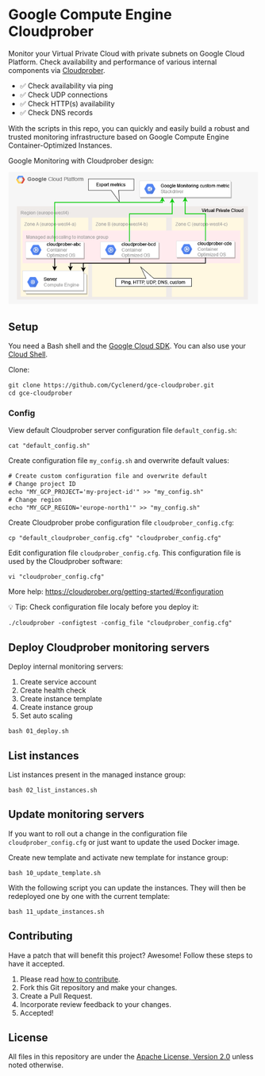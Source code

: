 # Google Compute Engine Cloudprober

Monitor your Virtual Private Cloud with private subnets on Google Cloud Platform.
Check availability and performance of various internal components via [Cloudprober](https://cloudprober.org/).

* ✅ Check availability via ping
* ✅ Check UDP connections
* ✅ Check HTTP(s) availability
* ✅ Check DNS records

With the scripts in this repo,
you can quickly and easily build a robust and trusted monitoring infrastructure based on Google Compute Engine Container-Optimized Instances.

Google Monitoring with Cloudprober design:

![Image: Google Monitoring Cloudprober design](img/gce-cloudprober.png)

## Setup

You need a Bash shell and the [Google Cloud SDK](https://cloud.google.com/sdk/docs/install).
You can also use your [Cloud Shell](https://cloud.google.com/shell/docs/using-cloud-shell).

Clone:
```shell
git clone https://github.com/Cyclenerd/gce-cloudprober.git
cd gce-cloudprober
```

### Config

View default Cloudprober server configuration file `default_config.sh`:
```shell
cat "default_config.sh"
```

Create configuration file `my_config.sh` and overwrite default values:
```shell
# Create custom configuration file and overwrite default
# Change project ID
echo "MY_GCP_PROJECT='my-project-id'" >> "my_config.sh"
# Change region
echo "MY_GCP_REGION='europe-north1'" >> "my_config.sh"
```

Create Cloudprober probe configuration file `cloudprober_config.cfg`:
```shell
cp "default_cloudprober_config.cfg" "cloudprober_config.cfg"
```

Edit configuration file `cloudprober_config.cfg`.
This configuration file is used by the Cloudprober software:
```shell
vi "cloudprober_config.cfg"
```

More help: <https://cloudprober.org/getting-started/#configuration>

💡 Tip: Check configuration file localy before you deploy it:
```shell
./cloudprober -configtest -config_file "cloudprober_config.cfg"
```

## Deploy Cloudprober monitoring servers

Deploy internal monitoring servers:

1. Create service account
1. Create health check
1. Create instance template
1. Create instance group
1. Set auto scaling

```shell
bash 01_deploy.sh
```

## List instances

List instances present in the managed instance group:

```shell
bash 02_list_instances.sh
```

## Update monitoring servers

If you want to roll out a change in the configuration file `cloudprober_config.cfg` or just want to update the used Docker image.

Create new template and activate new template for instance group:
```shell
bash 10_update_template.sh
```

With the following script you can update the instances.
They will then be redeployed one by one with the current template:
```shell
bash 11_update_instances.sh
```

## Contributing

Have a patch that will benefit this project?
Awesome! Follow these steps to have it accepted.

1. Please read [how to contribute](CONTRIBUTING.md).
1. Fork this Git repository and make your changes.
1. Create a Pull Request.
1. Incorporate review feedback to your changes.
1. Accepted!


## License

All files in this repository are under the [Apache License, Version 2.0](LICENSE) unless noted otherwise.
